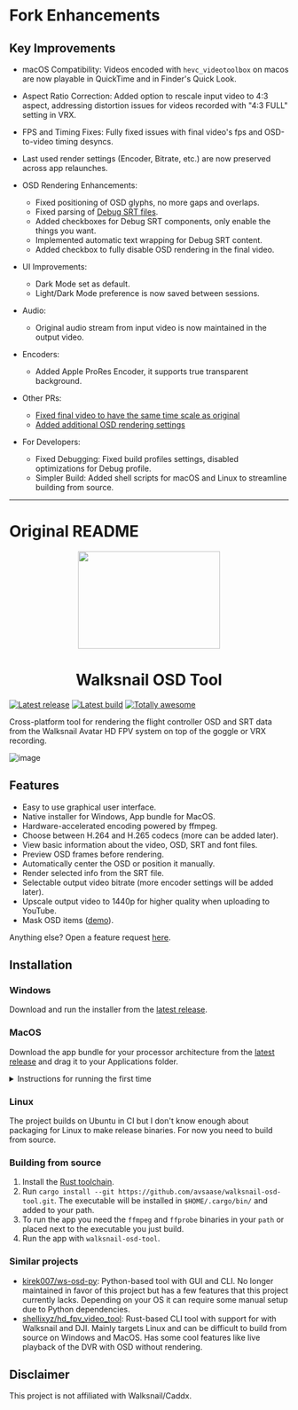 # Fork Enhancements

## Key Improvements

* macOS Compatibility: Videos encoded with `hevc_videotoolbox` on macos are now playable in QuickTime and in Finder's Quick Look.
* Aspect Ratio Correction: Added option to rescale input video to 4:3 aspect, addressing distortion issues for videos recorded with "4:3 FULL" setting in VRX.
* FPS and Timing Fixes: Fully fixed issues with final video's fps and OSD-to-video timing desyncs.
* Last used render settings (Encoder, Bitrate, etc.) are now preserved across app relaunches.

* OSD Rendering Enhancements:
    * Fixed positioning of OSD glyphs, no more gaps and overlaps.
    * Fixed parsing of [Debug SRT files](https://walksnail.wiki/en/Debug).
    * Added checkboxes for Debug SRT components, only enable the things you want.
    * Implemented automatic text wrapping for Debug SRT content.
    * Added checkbox to fully disable OSD rendering in the final video.

* UI Improvements:
    * Dark Mode set as default.
    * Light/Dark Mode preference is now saved between sessions.

* Audio:
    * Original audio stream from input video is now maintained in the output video.

* Encoders:
    * Added Apple ProRes Encoder, it supports true transparent background.

* Other PRs:
    * [Fixed final video to have the same time scale as original](https://github.com/avsaase/walksnail-osd-tool/pull/47)
    * [Added additional OSD rendering settings](https://github.com/avsaase/walksnail-osd-tool/pull/46)

* For Developers:
    * Fixed Debugging: Fixed build profiles settings, disabled optimizations for Debug profile.
    * Simpler Build: Added shell scripts for macOS and Linux to streamline building from source.

___

# Original README

<p align="center">
<img width="256" height="176" src="https://user-images.githubusercontent.com/880421/224411816-c0cf1331-c856-42e9-a3d6-1c23b7da7886.png">
</p>
<h1 align="center">Walksnail OSD Tool</h1>

[![Latest release](https://img.shields.io/github/v/release/avsaase/walksnail-osd-tool?include_prereleases&label=latest%20release)](https://github.com/avsaase/walksnail-osd-tool/releases/latest)
[![Latest build](https://img.shields.io/github/last-commit/avsaase/walksnail-osd-tool/master?label=latest%20build)](https://nightly.link/avsaase/walksnail-osd-tool/workflows/release.yaml/master/walksnail-osd-tool-all-platforms.zip)
[![Totally awesome](https://img.shields.io/badge/totally%20awesome-true-blue)](https://github.com/avsaase/walksnail-osd-tool)

Cross-platform tool for rendering the flight controller OSD and SRT data from the Walksnail Avatar HD FPV system on top of the goggle or VRX recording.

![image](https://user-images.githubusercontent.com/880421/228286034-ffd7bf0d-4bb0-4774-9ee1-dd408bd97a88.png)


## Features
- Easy to use graphical user interface.
- Native installer for Windows, App bundle for MacOS.
- Hardware-accelerated encoding powered by ffmpeg.
- Choose between H.264 and H.265 codecs (more can be added later).
- View basic information about the video, OSD, SRT and font files.
- Preview OSD frames before rendering.
- Automatically center the OSD or position it manually.
- Render selected info from the SRT file.
- Selectable output video bitrate (more encoder settings will be added later).
- Upscale output video to 1440p for higher quality when uploading to YouTube.
- Mask OSD items ([demo](https://imgur.com/u8xi2tX)).

Anything else? Open a feature request [here](https://github.com/avsaase/walksnail-osd-tool/issues/new?assignees=&labels=enhancement&template=feature_request.yaml).

## Installation

### Windows
Download and run the installer from the [latest release](https://github.com/avsaase/walksnail-osd-tool/releases/latest).

### MacOS
Download the app bundle for your processor architecture from the [latest release](https://github.com/avsaase/walksnail-osd-tool/releases/latest) and drag it to your Applications folder.

<details>
<summary>Instructions for running the first time</summary>
    
The MacOS binaries provided by this project are not signed with a "Developer ID Certificate". When you try to run the app for the first time you may get a warning from MacOS that it may be malicious software, the developer cannot be verified, it may be damaged, etc. Close the warning, go to System Settings -> Privacy & Security and click "Open Anyway". This should only be required the first time you open the app.

If you think this is annoying you can donate some money [here](https://www.buymeacoffee.com/avsaase) so I can pay Apple for a developer account.
</details>

### Linux
The project builds on Ubuntu in CI but I don't know enough about packaging for Linux to make release binaries. For now you need to build from source.

### Building from source
1. Install the [Rust toolchain](https://www.rust-lang.org/tools/install).
2. Run `cargo install --git https://github.com/avsaase/walksnail-osd-tool.git`. The executable will be installed in `$HOME/.cargo/bin/` and added to your path.
3. To run the app you need the `ffmpeg` and `ffprobe` binaries in your `path` or placed next to the executable you just build.
4. Run the app with `walksnail-osd-tool`.

### Similar projects
- [kirek007/ws-osd-py](https://github.com/kirek007/ws-osd-py): Python-based tool with GUI and CLI. No longer maintained in favor of this project but has a few features that this project currently lacks. Depending on your OS it can require some manual setup due to Python dependencies.
- [shellixyz/hd_fpv_video_tool](https://github.com/shellixyz/hd_fpv_video_tool): Rust-based CLI tool with support for with Walksnail and DJI. Mainly targets Linux and can be difficult to build from source on Windows and MacOS. Has some cool features like live playback of the DVR with OSD without rendering.

## Disclaimer
This project is not affiliated with Walksnail/Caddx.
